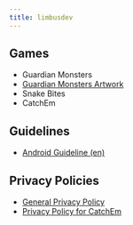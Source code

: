 ```yaml
---
title: limbusdev
---
```



## Games

* Guardian Monsters
* [Guardian Monsters Artwork](https://limbusdev.github.io/guardian_monsters_artwork/)
* Snake Bites
* CatchEm


## Guidelines

+ [Android Guideline (en)](./android_guideline.md)


## Privacy Policies

+ [General Privacy Policy](./documents/privacy_policies/Privacy_Policy.html)
+ [Privacy Policy for CatchEm](./documents/privacy_policies/Privacy_Policy_CatchEm.html)

